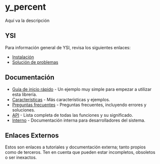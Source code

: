 # y_percent

Aquí va la descripción

## YSI

Para información general de YSI, revisa los siguientes enlaces:

* [Instalación](../instalacion.md)
* [Solución de problemas](../solucion-problemas.md)

## Documentación

* [Guía de inicio rápido](y_percent/inicio-rapido.md) - Un ejemplo muy simple para empezar a utilizar esta librería.
* [Características](y_percent/caracteristicas.md) - Más características y ejemplos.
* [Preguntas frecuentes](y_percent/preguntas-frecuentes.md) - Preguntas frecuentes, incluyendo errores y soluciones.
* [API](y_percent/api.md) - Lista completa de todas las funciones y su significado.
* [Interno](y_percent/interno.md) - Documentación interna para desarrolladores del sistema.

## Enlaces Externos

Estos son enlaces a tutoriales y documentación externa; tanto propios como de terceros. Ten en cuenta que pueden estar incompletos, obsoletos o ser inexactos.
